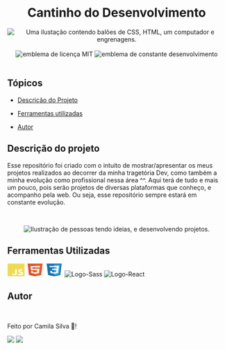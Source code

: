 <h1 align="center">
 Cantinho do Desenvolvimento
</h1>

<div align="center">
 <img src="https://eufacoprogramas.com/wp-content/uploads/2018/10/programacao-front-end-definicao-1.png" alt="Uma ilustação contendo balões de CSS, HTML, um computador e engrenagens." width="800px">
<div>
 <br>
<div align="center">
  <img src="https://img.shields.io/badge/License-MIT-red" alt="emblema de licença MIT">
  <img src="https://img.shields.io/badge/Status-Em%20constante%20desenvolvimento-blue" alt="emblema de constante desenvolvimento">
</div>
<br>

<div align="left">
  
   <h2>Tópicos</h2>

 - [Descrição do Projeto](#descrição-do-projeto)

 - [Ferramentas utilizadas](#ferramentas-utilizadas)

 - [Autor](#autor)
  
</div>

<div align="left">
  <h2>Descrição do projeto</h2>
  <p>Esse repositório foi criado com o intuito de mostrar/apresentar os meus projetos realizados ao decorrer da minha tragetória Dev, como também a minha evolução como profissional nessa área ^^.
 Aqui terá de tudo e mais um pouco, pois serão projetos de diversas plataformas que conheço, e acompanho pela web. Ou seja, esse repositório sempre estará em constante evolução.</p>
   <br>  
  <p align="center" ><img height="400px" src="https://kbase.com.br/novo/wp-content/uploads/2019/05/desenvolvimento-mobile1.jpg" alt="Ilustração de pessoas tendo ideias, e desenvolvendo projetos."></p>
</div>


<div align="left">
  <h2>Ferramentas Utilizadas</h2>
    <img alt="Logo-Js" height="30" width="40" src="https://raw.githubusercontent.com/devicons/devicon/master/icons/javascript/javascript-plain.svg">
    <img  alt="Logo-HTML" height="30" width="40" src="https://raw.githubusercontent.com/devicons/devicon/master/icons/html5/html5-original.svg">
    <img  alt="Logo-CSS" height="30" width="40" src="https://raw.githubusercontent.com/devicons/devicon/master/icons/css3/css3-original.svg">
    <img  alt="Logo-Sass" height="30" width="40" src="https://cdn.jsdelivr.net/gh/devicons/devicon/icons/sass/sass-original.svg">
    <img  alt="Logo-React" height="30" width="40" src="https://cdn.jsdelivr.net/gh/devicons/devicon/icons/react/react-original-wordmark.svg">
</div>

<div align="left">
  <h2>Autor</h2>
  <img border-radius="50%" src="https://media-exp1.licdn.com/dms/image/C4D03AQE_-h4ESFKeww/profile-displayphoto-shrink_200_200/0/1646939930529?e=1660780800&v=beta&t=P2XuPgLpmNdAprz8cmFanad1rzXMLOeNZyDqce4Utlw" width="100px" alt=""/>
  <p>Feito por Camila Silva 🚀!</p>
  <a href = "mailto:cf.silv466@gmail.com"><img src="https://img.shields.io/badge/-Gmail-%23333?style=for-the-badge&logo=gmail&logoColor=white" target="_blank"></a>
  <a href="https://www.linkedin.com/in/camila-silva-2064681b5/" target="_blank"><img src="https://img.shields.io/badge/-LinkedIn-%230077B5?style=for-the-badge&logo=linkedin&logoColor=white" target="_blank"></a> 
</div>
